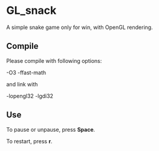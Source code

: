 # GL_snack
A simple snake game only for win, with OpenGL rendering.

## Compile

Please compile with following options:

-O3 -ffast-math

and link with 

-lopengl32 -lgdi32

## Use

To pause or unpause, press **Space**.

To restart, press **r**.


